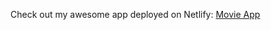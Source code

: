 Check out my awesome app deployed on Netlify: [Movie App]((https://movie-app-byabhay.netlify.app/))
